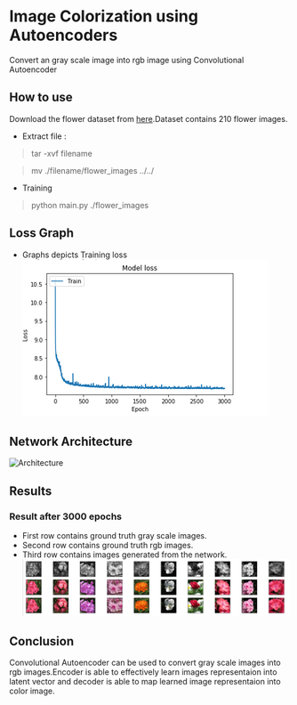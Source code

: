 # Image Colorization using Autoencoders

Convert an gray scale image into rgb image using Convolutional Autoencoder
## How to use
Download the flower dataset from [here](https://www.kaggle.com/olgabelitskaya/flower-color-images).Dataset contains 210 flower images.

- Extract file :
> tar -xvf filename

> mv ./filename/flower_images ../../

- Training
> python main.py ./flower_images


## Loss Graph
- Graphs depicts Training loss
![Model_loss](https://github.com/Aayushktyagi/Gray-to-RGB/blob/master/Results/Model_loss.png)

## Network Architecture

![Architecture](https://github.com/Aayushktyagi/Grey-to-RGB/blob/master/Results/Network_image_colourize.png)

## Results
### Result after 3000 epochs
- First row contains ground truth gray scale images.
- Second row contains ground truth rgb images.
- Third row contains images generated from the network.
![Results](https://github.com/Aayushktyagi/Gray-to-RGB/blob/master/Results/Results_e_3000.png)

## Conclusion
Convolutional Autoencoder can be used to convert gray scale images into rgb images.Encoder is able
to effectively learn images representaion into latent vector and decoder is able to map learned
image representaion into color image.
